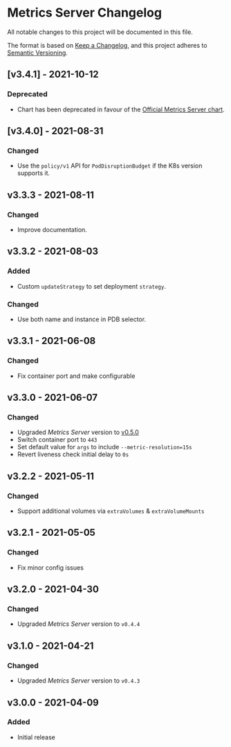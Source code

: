 # Metrics Server Changelog

All notable changes to this project will be documented in this file.

The format is based on [Keep a Changelog](https://keepachangelog.com/en/1.0.0/),
and this project adheres to [Semantic Versioning](https://semver.org/spec/v2.0.0.html).

<!-- ## [UNRELEASED]
### Added
### Changed
### Deprecated
### Removed -->

## [v3.4.1] - 2021-10-12

### Deprecated

- Chart has been deprecated in favour of the [Official Metrics Server chart](https://artifacthub.io/packages/helm/metrics-server/metrics-server).

## [v3.4.0] - 2021-08-31

### Changed

- Use the `policy/v1` API for `PodDisruptionBudget` if the K8s version supports it.

## v3.3.3 - 2021-08-11

### Changed

- Improve documentation.

## v3.3.2 - 2021-08-03

### Added

- Custom `updateStrategy` to set deployment `strategy`.

### Changed

- Use both name and instance in PDB selector.

## v3.3.1 - 2021-06-08

### Changed

- Fix container port and make configurable

## v3.3.0 - 2021-06-07

### Changed

- Upgraded _Metrics Server_ version to [v0.5.0](https://github.com/kubernetes-sigs/metrics-server/releases/tag/v0.5.0)
- Switch container port to `443`
- Set default value for `args` to include `--metric-resolution=15s`
- Revert liveness check initial delay to `0s`

## v3.2.2 - 2021-05-11

### Changed

- Support additional volumes via `extraVolumes` & `extraVolumeMounts`

## v3.2.1 - 2021-05-05

### Changed

- Fix minor config issues

## v3.2.0 - 2021-04-30

### Changed

- Upgraded _Metrics Server_ version to `v0.4.4`

## v3.1.0 - 2021-04-21

### Changed

- Upgraded _Metrics Server_ version to `v0.4.3`

## v3.0.0 - 2021-04-09

### Added

- Initial release
